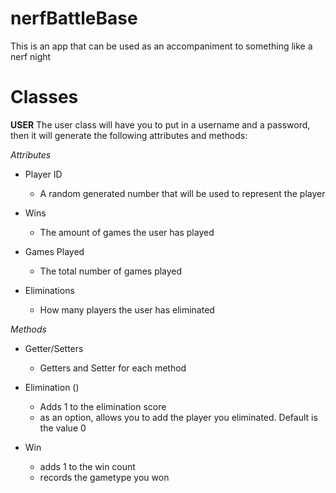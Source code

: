 # nerfBattleBase


This is an app that can be used as an accompaniment to something like a nerf night

# Classes
    
**USER**
The user class will have you to put in a username and a password, then it will generate the following attributes and methods:

*Attributes*

* Player ID
    - A random generated number that will be used to represent the player

* Wins
    - The amount of games the user has played

* Games Played
    - The total number of games played

* Eliminations
    - How many players the user has eliminated

*Methods*

* Getter/Setters
    - Getters and Setter for each method

* Elimination ()
    - Adds 1 to the elimination score
    - as an option, allows you to add the player you eliminated. Default is the value 0

* Win  
    - adds 1 to the win count
    - records the gametype you won